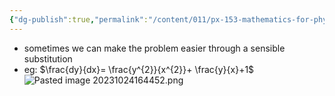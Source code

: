 ```yaml
---
{"dg-publish":true,"permalink":"/content/011/px-153-mathematics-for-physicists/term-1/px-153-c-first-order-od-es/px-153-c5-substitution/","created":"2024-11-25T10:50:32.000+00:00","updated":"2024-11-26T19:36:55.911+00:00"}
---
```


- sometimes we can make the problem easier through a sensible substitution
- eg: $\frac{dy}{dx}= \frac{y^{2}}{x^{2}}+ \frac{y}{x}+1$
![Pasted image 20231024164452.png](/img/user/pics/Pasted%20image%2020231024164452.png)
